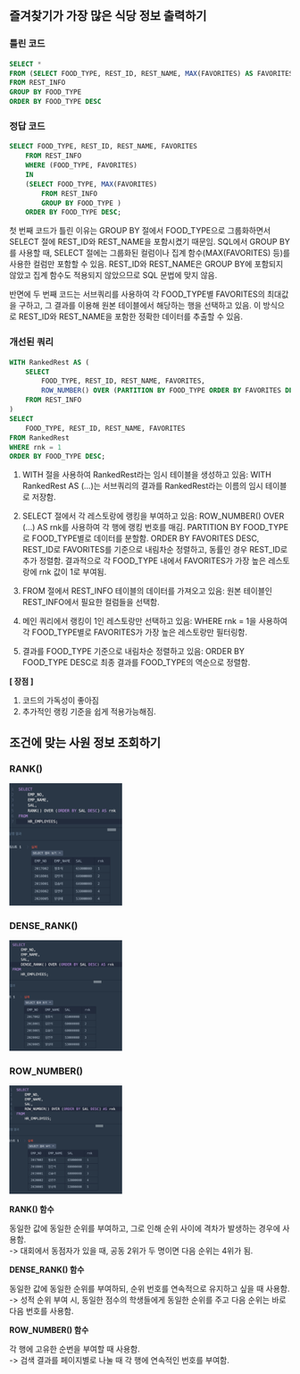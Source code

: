 ## 즐겨찾기가 가장 많은 식당 정보 출력하기

### 틀린 코드

```SQL
SELECT *
FROM (SELECT FOOD_TYPE, REST_ID, REST_NAME, MAX(FAVORITES) AS FAVORITES
FROM REST_INFO
GROUP BY FOOD_TYPE
ORDER BY FOOD_TYPE DESC
```

### 정답 코드

```SQL
SELECT FOOD_TYPE, REST_ID, REST_NAME, FAVORITES
    FROM REST_INFO
    WHERE (FOOD_TYPE, FAVORITES)
    IN
    (SELECT FOOD_TYPE, MAX(FAVORITES)
        FROM REST_INFO
        GROUP BY FOOD_TYPE )
    ORDER BY FOOD_TYPE DESC;
```

첫 번째 코드가 틀린 이유는 GROUP BY 절에서 FOOD_TYPE으로 그룹화하면서 SELECT 절에 REST_ID와 REST_NAME을 포함시켰기 때문임. SQL에서 GROUP BY를 사용할 때, SELECT 절에는 그룹화된 컬럼이나 집계 함수(MAX(FAVORITES) 등)를 사용한 컬럼만 포함할 수 있음. REST_ID와 REST_NAME은 GROUP BY에 포함되지 않았고 집계 함수도 적용되지 않았으므로 SQL 문법에 맞지 않음.

반면에 두 번째 코드는 서브쿼리를 사용하여 각 FOOD_TYPE별 FAVORITES의 최대값을 구하고, 그 결과를 이용해 원본 테이블에서 해당하는 행을 선택하고 있음. 이 방식으로 REST_ID와 REST_NAME을 포함한 정확한 데이터를 추출할 수 있음.

### 개선된 쿼리

```SQL
WITH RankedRest AS (
    SELECT
        FOOD_TYPE, REST_ID, REST_NAME, FAVORITES,
        ROW_NUMBER() OVER (PARTITION BY FOOD_TYPE ORDER BY FAVORITES DESC, REST_ID) AS rnk
    FROM REST_INFO
)
SELECT
    FOOD_TYPE, REST_ID, REST_NAME, FAVORITES
FROM RankedRest
WHERE rnk = 1
ORDER BY FOOD_TYPE DESC;
```

1. WITH 절을 사용하여 RankedRest라는 임시 테이블을 생성하고 있음:
   WITH RankedRest AS (...)는 서브쿼리의 결과를 RankedRest라는 이름의 임시 테이블로 저장함.

2. SELECT 절에서 각 레스토랑에 랭킹을 부여하고 있음:
   ROW_NUMBER() OVER (...) AS rnk를 사용하여 각 행에 랭킹 번호를 매김.
   PARTITION BY FOOD_TYPE로 FOOD_TYPE별로 데이터를 분할함.
   ORDER BY FAVORITES DESC, REST_ID로 FAVORITES를 기준으로 내림차순 정렬하고, 동률인 경우 REST_ID로 추가 정렬함.
   결과적으로 각 FOOD_TYPE 내에서 FAVORITES가 가장 높은 레스토랑에 rnk 값이 1로 부여됨.

3. FROM 절에서 REST_INFO 테이블의 데이터를 가져오고 있음:
   원본 테이블인 REST_INFO에서 필요한 컬럼들을 선택함.

4. 메인 쿼리에서 랭킹이 1인 레스토랑만 선택하고 있음:
   WHERE rnk = 1을 사용하여 각 FOOD_TYPE별로 FAVORITES가 가장 높은 레스토랑만 필터링함.

5. 결과를 FOOD_TYPE 기준으로 내림차순 정렬하고 있음:
   ORDER BY FOOD_TYPE DESC로 최종 결과를 FOOD_TYPE의 역순으로 정렬함.

**[ 장점 ]**

1. 코드의 가독성이 좋아짐
2. 추가적인 랭킹 기준을 쉽게 적용가능해짐.

## 조건에 맞는 사원 정보 조회하기

### RANK()

<img src="../img/week6/RANK.png" alt="rank" style="width: 40%; height: auto;">

### DENSE_RANK()

<img src="../img/week6/DENSE_RANK.png" alt="dense_rank" style="width: 40%; height: auto;">

### ROW_NUMBER()

<img src="../img/week6/ROW_NUMBER.png" alt="row_number" style="width: 40%; height: auto;">

<br>

**RANK() 함수**

동일한 값에 동일한 순위를 부여하고, 그로 인해 순위 사이에 격차가 발생하는 경우에 사용함.<br>
-> 대회에서 동점자가 있을 때, 공동 2위가 두 명이면 다음 순위는 4위가 됨.

**DENSE_RANK() 함수**

동일한 값에 동일한 순위를 부여하되, 순위 번호를 연속적으로 유지하고 싶을 때 사용함.<br>
-> 성적 순위 부여 시, 동일한 점수의 학생들에게 동일한 순위를 주고 다음 순위는 바로 다음 번호를 사용함.

**ROW_NUMBER() 함수**

각 행에 고유한 순번을 부여할 때 사용함.<br>
-> 검색 결과를 페이지별로 나눌 때 각 행에 연속적인 번호를 부여함.
